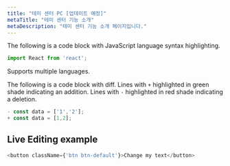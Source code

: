 ```yaml
---
title: "테미 센터 PC [업데이트 예정]"
metaTitle: "테미 센터 기능 소개"
metaDescription: "테미 센터 기능 소개 페이지입니다."
---
```


The following is a code block with JavaScript language syntax highlighting.

```javascript
import React from 'react';
```

Supports multiple languages.

The following is a code block with diff. Lines with `+` highlighted in green shade indicating an addition. Lines with `-` highlighted in red shade indicating a deletion.

```javascript
- const data = ['1','2'];
+ const data = [1,2];
```

## Live Editing example

```javascript react-live=true
<button className={'btn btn-default'}>Change my text</button>
```

